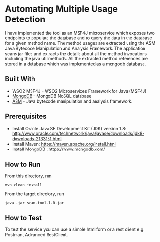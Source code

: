 # Automating Multiple Usage Detection

I have implemented the tool as an MSF4J microservice which exposes two endpoints to populate the database and to query the data in the database for a given method name. The method usages are extracted using the ASM Java Bytecode Manipulation and Analysis Framework. The application scans jar files and extracts the details about all the method invocations including the java util methods. All the extracted method references are stored in a database which was implemented as a mongodb database.
## Built With

* [WSO2 MSF4J](https://github.com/wso2/msf4j) - WSO2 Microservices Framework for Java (MSF4J)
* [MongoDB](https://www.mongodb.com) - MongoDB NoSQL database
* [ASM](https://asm.ow2.io/) -  Java bytecode manipulation and analysis framework. 

## Prerequisites 
 
* Install Oracle Java SE Development Kit (JDK) version 1.8: http://www.oracle.com/technetwork/java/javase/downloads/jdk8-downloads-2133151.html 
* Install Maven: https://maven.apache.org/install.html
* Install MongoDB : https://www.mongodb.com/

## How to Run

From this directory, run

```
mvn clean install
```

From the target directory, run

```
java -jar scan-tool-1.0.jar
```

## How to Test

To test the service you can use a simple html form or a rest client e.g. Postman, Advanced RestClient.




